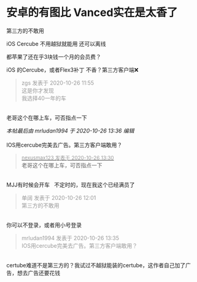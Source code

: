 # 安卓的有图比 Vanced实在是太香了


第三方的不敢用&nbsp;&nbsp;<br />


iOS Cercube 不用越狱就能用 还可以离线

都苹果了还在乎3块钱一个月的会员费？

iOS 的Cercube，或者Flex3补丁 不香？第三方客户端❌

<div class="quote"><blockquote><font color="#999999">zgs 发表于 2020-10-26 11:55</font><br />
<font color="#999999">这是你才发现<br />
我选择40一年的车</font></blockquote></div><br />
老哥这个在哪上车，可否指点一下

<i class="pstatus"> 本帖最后由 mrludan1994 于 2020-10-26 13:36 编辑 </i><br />
<br />
IOS用cercube完美去广告。第三方客户端敢用？

<div class="quote"><blockquote><font size="2"><a href="https://www.hostloc.com/forum.php?mod=redirect&amp;goto=findpost&amp;pid=9353767&amp;ptid=758522" target="_blank"><font color="#999999">nexusmax123 发表于 2020-10-26 13:30</font></a></font><br />
老哥这个在哪上车，可否指点一下</blockquote></div><br />
MJJ有时候会开车&nbsp; &nbsp;不定时的，现在我这个已经满员了

<div class="quote"><blockquote><font color="#999999">单阔 发表于 2020-10-26 12:01</font><br />
<font color="#999999">第三方的不敢用</font></blockquote></div><br />
你可以不登录，或者用小号登录

<div class="quote"><blockquote><font color="#999999">mrludan1994 发表于 2020-10-26 13:35</font><br />
<font color="#999999">IOS用cercube完美去广告。第三方客户端敢用？</font></blockquote></div><br />
certube难道不是第三方的？我试过不越狱能装的certube，这作者自己加了广告，想去广告还要花钱
